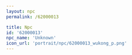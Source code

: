 ```yaml
---
layout: npc
permalink: /62000013

title: Npc
id: '62000013'
npc_name: 'Unknown'
icon_url: 'portrait/npc/62000013_wukong_p.png'
---
```

